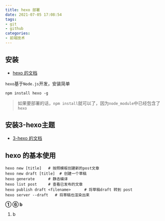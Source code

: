 ```yaml
---
title: hexo 部署
date: 2021-07-05 17:08:54
tags: 
- git
- github
categories:
- 前端技术
---
```


## 安装

- [hexo 的文档](https://hexo.io/zh-cn/docs/)

`hexo`基于`Node.js`开发，安装简单

```
npm install hexo -g
```

> 如果要部署的话，`npm install`就可以了，因为`node_module`中已经包含了`hexo`

## 安装3-hexo主题

- [3-hexo 的文档](https://github.com/yelog/hexo-theme-3-hexo)

## hexo 的基本使用

```
hexo new [title]   # 按照模板创建新的post文章
hexo new draft [title]  # 创建一个草稿
hexo generate      # 静态编译
hexo list post     # 查看已发布的文章
hexo publish draft <filename>      # 将草稿draft 转到 post
hexo server --draft   # 将草稿也渲染出来
```

**① ⑥ b**
1. b